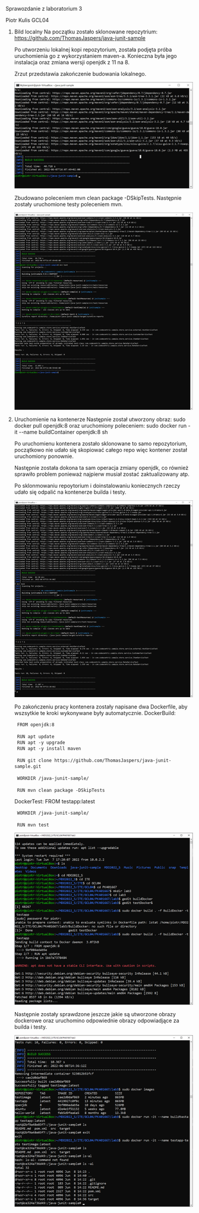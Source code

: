 Sprawozdanie z laboratorium 3

Piotr Kulis GCL04

1. Bild localny
	Na początku zostało sklonowane repozytrium: 
		https://github.com/ThomasJaspers/java-junit-sample
	
	Po utworzeniu lokalnej kopi repozytorium, została podjęta próba
	uruchomienia go z wykorzystaniem maven-a. Konieczna była jego instalacja
	oraz zmiana wersji openjdk z 11 na 8.
	
	Zrzut przedstawia zakończenie budowania lokalnego.
	
	![Build](Build.png "Build")
	
	Zbudowano poleceniem mvn clean package -DSkipTests.
	Następnie zostały uruchomione testy poleceniem mvn.
	
	![Test](test.png "Test")
	
2. Uruchomienie na kontenerze
	Następnie został utworzony obraz:
		sudo docker pull openjdk:8
	oraz uruchomiony poleceniem: 
		sudo docker run -it --name buildContainer openjdk:8 sh
	
	Po uruchomienu kontenera zostało sklonowane to samo repozytorium,
	początkowo nie udało się skopiować całego repo więc kontener został
	uruchomiony ponownie.
	
	Następnie została dokona ta sam operacja zmiany openjdk, co również
	sprawiło problem ponieważ najpierw musiał zostać zaktualizowany atp.
	
	Po sklonmowaniu repoytorium i doinstalowaniu koniecznych rzeczy udało 
	się odpalić na kontenerze builda i testy.
	
	![build_test_kontener](build_test_kontener.png "build_test_kontener")
	
	Po zakończeniu pracy kontenera zostały napisane dwa Dockerfile, aby
	wszsytkie te kroki wykonywane były automatycznie.
	DockerBuild:
	
		FROM openjdk:8

		RUN apt update
		RUN apt -y upgrade
		RUN apt -y install maven

		RUN git clone https://github.com/ThomasJaspers/java-junit-sample.git

		WORKDIR /java-junit-sample/

		RUN mvn clean package -DSkipTests
		
	DockerTest:
		FROM testapp:latest

		WORKDIR /java-junit-sample/

		RUN mvn test
		
	![Kontenery_Dockerfile](kontener_z_dockerfile.png "Kontenery_Dockerfile")
	
	Następnie zostały sprawdzone jeszcze jakie są utworzone obrazy dockerowe
	oraz uruchomino odpowiednie obrazy odpowiadjące za builda i testy.
	
	![obrazy](obrazy_kontener.png "obrazy")
		
